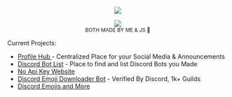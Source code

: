 
<p align="center">
  <img src="https://api.jayson.codes/api/spotify" />
</p>


<p align="center">
  <img src="https://api.jayson.codes/api/v1/github" />
  <br />
  <small>BOTH MADE BY ME & JS 💛</small>
</p>

Current Projects:
<ul>
  <li> <a href="//profilehub.me?utm_source=github.com"> Profile Hub </a> - Centralized Place for your Social Media & Announcements </li>
  <li> <a href="//botlists.com?utm_source=github.com">Discord Bot List</a> - Place to find and list Discord Bots you Made </li>
  <li> <a href="//no-api-key.com?utm_source=github.com">No Api Key Website</a> </li>
  <li> <a href="//e-d.me?utm_source=github.com">Discord Emoji Downloader Bot</a> - Verified By Discord, 1k+ Guilds</li>
  <li> <a href="//dmojis.com?utm_source=github.com">Discord Emojis and More</a> </li>
</ul>
